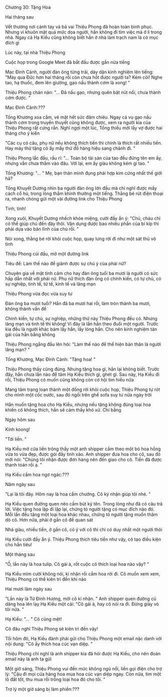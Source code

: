 




Chương 30: Tặng Hoa


Hai tháng sau

Vết thương nơi cánh tay và bả vai Thiệu Phong đã hoàn toàn bình phục. Nhưng vì khuôn mặt quá mức dọa người, hắn không đi tìm việc mà ở lì trong nhà. Ngay cả Hạ Kiều cũng không biết hắn ở nhà làm trạch nam là có mục đích gì

Lúc này, tại nhà Thiệu Phong

Cuộc họp trong Google Meet đã bắt đầu được gần nửa tiếng

Mạc Đình Cảnh, người đàn ông từng trải, dày dặn kinh nghiệm lên tiếng: "Mày qua Đức hơn hai tháng rồi còn chưa hốt được người ta? Kém cỏi! Nghe tao, hạ thuốc, đem lên giường, gạo nấu thành cơm là xong! "

Thiệu Phong chán nản: "... Đã nấu gạo, nhưng quên bật nút nồi, chưa thành cơm được. "

Mạc Đình Cảnh:???

Tống Khương xoa cằm, vẻ mặt hết sức đăm chiêu. Ngay cả vụ gạo nấu thành cơm trong truyền thuyết cũng không được, xem ra người kia của Thiệu Phong rất cứng rắn. Nghĩ ngợi một lúc, Tống thiếu mới lấy vợ được hai tháng cho ý kiến

"Các cụ có câu, phụ nữ nếu không thích tiền thì chính là thích rất nhiều tiền. Hay mày thử tặng cô ấy mấy thứ đồ hàng hiệu sang chảnh đi. "

Thiệu Phong lắc đầu, rầu rĩ: "... Toàn bộ tài sản của tao đều đứng tên em ấy, nhưng vẫn chưa thấm vào đâu. Với lại, em ấy giàu không kém gì tao. "

Tống Khương: "... " Mẹ, bạn thân mình đụng phải hợp kim cứng nhất thế giới hả?

Tống Khuyết Dương nhìn ba người đàn ông lớn đầu mà chỉ nghĩ được mấy cách cổ hủ, trong lòng thầm khinh thường một tiếng. Thằng bé rút điện thoại ra, nhanh chóng gửi một vài đường link cho Thiệu Phong

Tinh, tinh!

Xong xuôi, Khuyết Dương nhếch khóe miệng, cười đầy ẩn ý: "Chú, cháu chỉ có thể giúp chú đến đây thôi. Vận dụng được bao nhiêu phần của bí kíp thì phải dựa vào bản lĩnh của chú rồi. "

Nói xong, thằng bé rời khỏi cuộc họp, quay lưng rời đi như một sát thủ vô tình

Thiệu Phong cúi đầu, mở một đường link

Tiêu đề: Làm thế nào để giành được sự chú ý của phái nữ?



Chuyên gia về mặt tình cảm cho hay đàn ông tuổi ba mươi là người có sức hấp dẫn nhất với phái nữ. Phụ nữ thích đàn ông có chính kiến, có tự chủ, có sự nghiệp, tinh tế, tử tế, kinh tế và lãng mạn

Thiệu Phong vừa đọc vừa suy tư

Đàn ông ba mươi tuổi? Hắn đã ba mươi hai rồi, làm tròn thành ba mươi, không thành vấn đề

Chính kiến, tự chủ, sự nghiệp, những thứ này Thiệu Phong đều có. Nhưng lãng mạn và tinh tế thì không! Vì đây là lần hắn theo đuổi một người. Trước kia đều là người khác bám lấy hắn, lấy lòng hắn. Cho nên kinh nghiệm tán gái của hắn bằng không

Thiệu Phong ngẩng đầu lên hỏi: "Làm thế nào để thể hiện bản thân là người lãng mạn? "

Tống Khương, Mạc Đình Cảnh: "Tặng hoa! "

Thiệu Phong thấy cũng đúng. Nhưng tặng hoa gì, hắn lại không biết. Trước đây, hắn chưa lần nào để tâm Hạ Kiều thích gì, ghét gì. Sau này, Hạ Kiều đi rồi, Thiệu Phong có muốn cũng không còn cơ hội tìm hiểu nữa

Mang tâm trạng loạn thành một đống rời khỏi cuộc họp, Thiệu Phong tự rót cho mình một cốc nước, sau đó ngồi trên ghế sofa suy tư nửa ngày trời

Hắn muốn tặng hoa cho Hạ Kiều, nhưng nếu tặng không đúng loại hoa khiến cô không thích, hắn sẽ cảm thấy khó xử. Chi bằng



Ngày hôm sau

Kính koong!

"Tới liền. "

Hạ Kiều mở cửa liền trông thấy một anh shipper cầm theo một bó hoa hồng vừa to vừa đẹp, được gói đầy tinh xảo. Anh shipper đưa hoa cho cô, sau đó mới nói: "Chúng tôi nhận được đơn hàng nên đến giao cho cô. Tiền đã được thanh toán rồi ạ. "

Hạ Kiều cầm hoa ngơ ngác:???



Năm ngày sau



"Lại là tôi đây. Hôm nay là hoa cẩm chướng. Cô ký nhận giúp tôi nhé. "

Hạ Kiều quen đường quen nẻo cầm bút ký tên. Trong lòng như đã có câu trả lời. Việc tặng hoa lặp đi lặp lại, chứng tỏ người tặng có mục đích nào đó. Mỗi lần đều tặng một loại hoa khác nhau, chứng tỏ người tặng muốn thăm dò cô. Hơn nữa, phải ở gần cô để quan sát

Nhà giàu, nhiều tiền, ở gần cô, có ý với cô thì chỉ có duy nhất một người thôi

Hạ Kiều cười đầy ẩn ý. Thiệu Phong thích tiêu tiền như vậy, cô tạo điều kiện cho hắn tiêu!



Một tháng sau

"Ồ, lần này là hoa tulip. Cô gái à, rốt cuộc cô thích loại hoa nào vậy? "

Hạ Kiều mỉm cười không nói, kí nhận rồi cầm hoa rời đi. Cô muốn xem xem, Thiệu Phong có thể kiên trì đến khi nào



Hai mươi lăm ngày sau

"Lần này là Tử Đinh Hương, mời cô kí nhận. " Anh shipper quen đường cũ dâng hoa lên lạy Hạ Kiều một cái: "Cô gái à, hay cô nói ra đi. Đừng giày vò tôi nữa. "

Hạ Kiều: "... " Cô cũng mệt!

Cô đâu nghĩ Thiệu Phong sẽ kiên trì đến vậy!

Tối hôm đó, Hạ Kiều đành phải gửi cho Thiệu Phong một email nặc danh với nội dung: "Cô ấy thích hoa cúc vạn diệp. "

Thiệu Phong chỉ nghĩ là anh shipper kia đã hỏi được Hạ Kiều, cho nên đoán email này là anh ta gửi

Một giờ sáng, Thiệu Phong vui đến mức không ngủ nổi, liền gọi điện cho trợ lý: "Cậu đi mọi cửa hàng hoa mua hoa cúc vạn diệp ngay. Còn nữa, tìm một lô đất tốt, thu mua rồi trồng loại hoa đó cho tôi. "

Trợ lý một giờ sáng bị làm phiền:???




